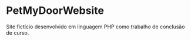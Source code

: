 # PetMyDoorWebsite
 Site fictício desenvolvido em linguagem PHP como trabalho de conclusão de curso.
